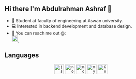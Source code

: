 ## Hi there I'm Abdulrahman Ashraf 👋
-  📖 Student at faculty of engineering at Aswan university.
-  💻 Interested in backend development and database design.
-  💬 You can reach me out @: <br/>
<a href="https://www.linkedin.com/in/abdulrahman-ashraf-571534160/"> <img width="20px" src="https://img.icons8.com/external-justicon-flat-justicon/2x/external-linkedin-social-media-justicon-flat-justicon.png"/> </a> &nbsp; &nbsp;


## Languages
<center>
  <code><img height="32" width="32" alt="js" src="https://cdn.jsdelivr.net/npm/simple-icons@4.22.0/icons/javascript.js"></code>
  <code><img height="32" width="32" alt="nodejs" src="https://cdn.jsdelivr.net/npm/simple-icons@4.22.0/icons/node-dot-js.svg" /></code>
  <code><img height="32" width="32" alt="mongoDB" src="https://cdn.jsdelivr.net/npm/simple-icons@4.22.0/icons/mongodb.svg"></code>
  <code><img height="32" width="32" alt="mySQL" src="https://cdn.jsdelivr.net/npm/simple-icons@4.22.0/icons/mysql.svg"></code>
  <code><img height="32" width="32" alt="Go" src="https://cdn.jsdelivr.net/npm/simple-icons@4.22.0/icons/go.svg"></code>
</center>
